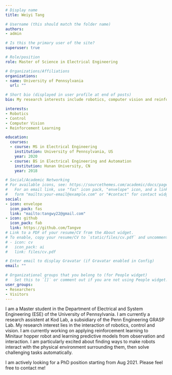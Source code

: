 ```yaml
---
# Display name
title: Weiyi Tang

# Username (this should match the folder name)
authors:
- admin

# Is this the primary user of the site?
superuser: true

# Role/position
role: Master of Science in Electrical Engineering

# Organizations/Affiliations
organizations:
- name: University of Pennsylvania
  url: ""

# Short bio (displayed in user profile at end of posts)
bio: My research interests include robotics, computer vision and reinforcement learning.

interests:
- Robotics
- Control
- Computer Vision
- Reinforcement Learning

education:
  courses:
  - course: MS in Electrical Engineering
    institution: University of Pennsylvania, US
    year: 2020
  - course: BS in Electrical Engineering and Automation
    institution: Hunan University, CN
    year: 2018

# Social/Academic Networking
# For available icons, see: https://sourcethemes.com/academic/docs/page-builder/#icons
#   For an email link, use "fas" icon pack, "envelope" icon, and a link in the
#   form "mailto:your-email@example.com" or "#contact" for contact widget.
social:
- icon: envelope
  icon_pack: fas
  link: "mailto:tangwy22@gmail.com"
- icon: github
  icon_pack: fab
  link: https://github.com/Tangve
# Link to a PDF of your resume/CV from the About widget.
# To enable, copy your resume/CV to `static/files/cv.pdf` and uncomment the lines below.
# - icon: cv
#   icon_pack: ai
#   link: files/cv.pdf

# Enter email to display Gravatar (if Gravatar enabled in Config)
email: ""

# Organizational groups that you belong to (for People widget)
#   Set this to `[]` or comment out if you are not using People widget.
user_groups:
- Researchers
- Visitors
---
```


I am a Master student in the Department of Electrical and System Engineering (ESE) of the University of Pennsylvania. I am currently a research assistent at Kod Lab, a subsidiary of the Penn Engineering GRASP Lab. My research interest lies in the interaction of robotics, control and vision. I am currently working on applying reinforcement learning to Minitaur hopper robot and learning predictive models from observation and interaction. I am particularly excited about finding ways to make robots interact with the physical environment surrounding them, then solve challenging tasks automatically.

I am actively looking for a PhD position starting from Aug 2021. Please feel free to contact me!
